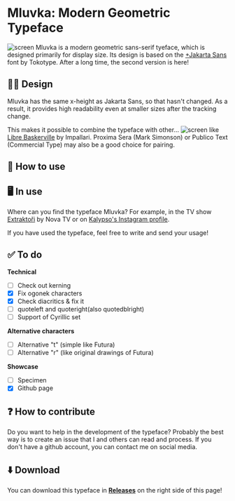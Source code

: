 # Mluvka: Modern Geometric Typeface
![screen](/readme/mainbanner.jpg)
Mluvka is a modern geometric sans-serif tyeface, which is designed primarily for display size. Its design is based on the [+Jakarta Sans](https://tokotype.github.io/plusjakarta-sans/) font by Tokotype. After a long time, the second version is here!

## 👨‍💻 Design 
Mluvka has the same x-height as Jakarta Sans, so that hasn't changed. As a result, it provides high readability even at smaller sizes after the tracking change. 

This makes it possible to combine the typeface with other...
![screen](/readme/LibreBaskerville.png)
like [Libre Baskerville](https://github.com/impallari/Libre-Baskerville) by Impallari. Proxima Sera (Mark Simonson) or Publico Text (Commercial Type) may also be a good choice for pairing.


## 📝 How to use

## 🖥 In use
Where can you find the typeface Mluvka? For example, in the TV show [Extraktoři](https://www.youtube.com/watch?v=HfElxXhUtsA) by Nova TV or on [Kalypso's Instagram profile](https://www.instagram.com/p/C6lH_V0rT-g/?utm_source=ig_web_copy_link).

If you have used the typeface, feel free to write and send your usage!


## ✅ To do

**Technical**
- [ ] Check out kerning
- [x] Fix ogonek characters
- [x] Check diacritics & fix it
- [ ] quoteleft and quoteright(also  quotedblright)
- [ ] Support of Cyrillic set

**Alternative characters**
- [ ] Alternative "t" (simple like Futura)
- [ ] Alternative "r" (like original drawings of Futura)

**Showcase**
- [ ] Specimen
- [x] Github page

## ❓ How to contribute
Do you want to help in the development of the typeface? Probably the best way is to create an issue that I and others can read and process. If you don't have a github account, you can contact me on social media.

## ⬇️ Download
You can download this typeface in **[Releases](https://github.com/JiriKrblich/Mluvka/releases)** on the right side of this page!